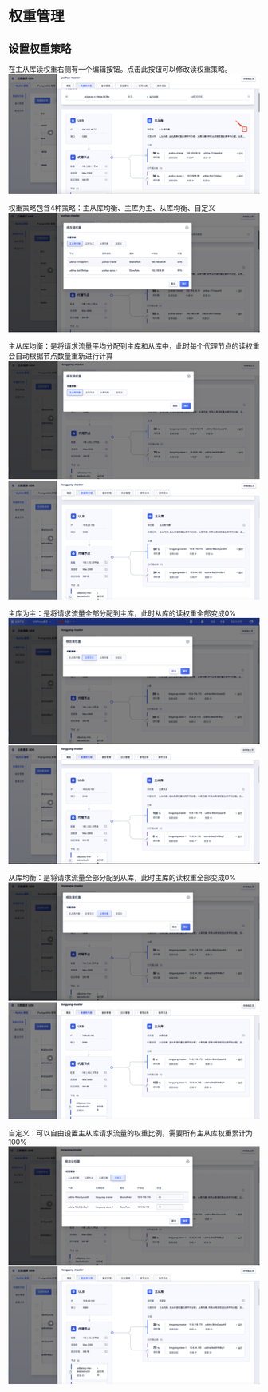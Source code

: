 # 权重管理


## 设置权重策略

在主从库读权重右侧有一个编辑按钮。点击此按钮可以修改读权重策略。
![image](/images/read-weight-4.png)

权重策略包含4种策略：主从库均衡、主库为主、从库均衡、自定义
![image](/images/read-weight-5.png)

主从库均衡：是将请求流量平均分配到主库和从库中，此时每个代理节点的读权重会自动根据节点数量重新进行计算
![image](/images/read-weight-6.png)
![image](/images/read-weight-10.png)

主库为主：是将请求流量全部分配到主库，此时从库的读权重全部变成0%
![image](/images/read-weight-7.png)
![image](/images/read-weight-11.png)

从库均衡：是将请求流量全部分配到从库，此时主库的读权重全部变成0%
![image](/images/read-weight-8.png)
![image](/images/read-weight-12.png)

自定义：可以自由设置主从库请求流量的权重比例，需要所有主从库权重累计为100%
![image](/images/read-weight-9.png)
![image](/images/read-weight-13.png)

